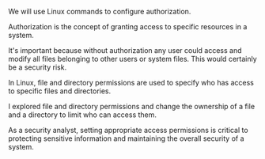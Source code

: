 We will use Linux commands to configure authorization.

Authorization is the concept of granting access to specific resources in a system. 

It's important because without authorization any user could access and modify all files belonging to other users or system files. This would certainly be a security risk.

In Linux, file and directory permissions are used to specify who has access to specific files and directories. 

I explored file and directory permissions and change the ownership of a file and a directory to limit who can access them.

As a security analyst, setting appropriate access permissions is critical to protecting sensitive information and maintaining the overall security of a system.
